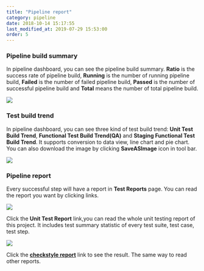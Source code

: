 ```yaml
---
title: "Pipeline report"
category: pipeline
date: 2018-10-14 15:17:55
last_modified_at: 2019-07-29 15:53:00
order: 5
---
```

### Pipeline build summary

  In pipeline dashboard, you can see the pipeline build summary. **Ratio** is the success rate of pipeline build, **Running** is the number of running pipeline build, **Failed** is the number of failed pipeline build, **Passed** is the number of successful pipeline build and **Total** means the number of total pipeline build.

  ![][pipeline_summary]

### Test build trend

  In pipeline dashboard, you can see three kind of test build trend: **Unit Test Build Trend**, **Functional Test Build Trend(QA)** and **Staging Functional Test Build Trend**. It supports conversion to data view, line chart and pie chart. You can also download the image by clicking **SaveASImage** icon in tool bar.

  ![][pipeline_chart]

### Pipeline report  

  Every successful step will have a report in **Test Reports** page. You can read the report you want by clicking links.

  ![][pipeline_fullreport]  


  Click the **Unit Test Report** link,you can read the whole unit testing report of this project. It includes
  test summary statistic of every test suite, test case, test step.  

  ![][pipeline_unitreport]  

  Click the **[checkstyle report][2]** link to see the result. The same way to read other reports.



[pipeline_summary]: ../images/pipeline/pipeline_build_summary.PNG
[pipeline_report]: ../images/pipeline/pipeline_report.png
[pipeline_chart]: ../images/pipeline/pipeline_chart.png
[pipeline_fullreport]: ../images/pipeline/pipeline_fullreport.png
[pipeline_unitreport]: ../images/pipeline/pipeline_unit_report.png
[1]: ../test/test-import_execute-sample-test-project.html
[2]: ../checkstyle/checkstyle-report.html
